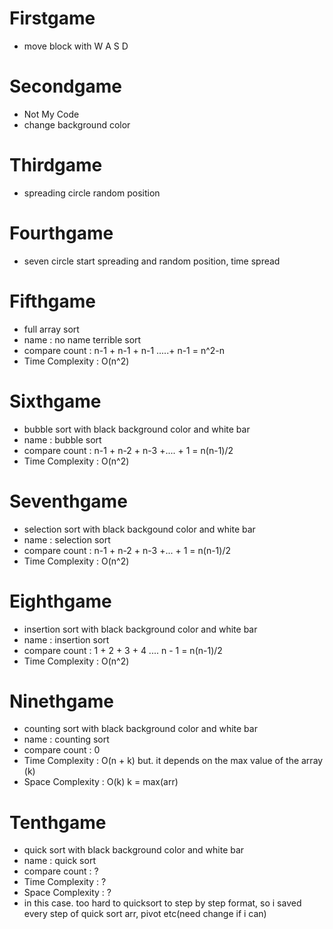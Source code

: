 # Firstgame
 - move block with W A S D
 
# Secondgame
 - Not My Code 
 - change background color
 
# Thirdgame
 - spreading circle random position
 
# Fourthgame
 - seven circle start spreading and random position, time spread
 
# Fifthgame
 - full array sort
 - name : no name terrible sort
 - compare count : n-1 + n-1 + n-1 .....+ n-1 = n^2-n
 - Time Complexity : O(n^2)
 
# Sixthgame
 - bubble sort with black background color and white bar
 - name : bubble sort
 - compare count : n-1 + n-2 + n-3 +.... + 1 = n(n-1)/2
 - Time Complexity : O(n^2)
 
# Seventhgame
 - selection sort with black backgound color and white bar
 - name : selection sort
 - compare count : n-1 + n-2 + n-3 +... + 1 = n(n-1)/2
 - Time Complexity : O(n^2)

# Eighthgame
 - insertion sort with black background color and white bar
 - name : insertion sort
 - compare count : 1 + 2 + 3 + 4 .... n - 1 = n(n-1)/2
 - Time Complexity : O(n^2)
 
 # Ninethgame
 - counting sort with black background color and white bar
 - name : counting sort
 - compare count : 0
 - Time Complexity : O(n + k) but. it depends on the max value of the array (k)
 - Space Complexity : O(k) k = max(arr)
 
 # Tenthgame
 - quick sort with black background color and white bar
 - name : quick sort
 - compare count : ?
 - Time Complexity : ?
 - Space Complexity : ?
 - in this case. too hard to quicksort to step by step format, so i saved every step of quick sort
   arr, pivot etc(need change if i can)
